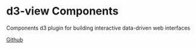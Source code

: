 <div class="jumbotron jumbotron-fluid">
  <div class="container text-center">
    <h1 class="display-4">d3-view Components</h1>
    <p class="lead">Components d3 plugin for building interactive data-driven web interfaces</p>
    <p><a class="btn btn-outline-info btn-lg" role="button" aria-pressed="true" href="https://github.com/{{ github }}">Github</a><p>
  </div>
</div>
<div class="container">
    <div class="row">
        <div class="col-md-4">
            <markdown data-source="/static/blocks/modern.html"></markdown>
        </div>
        <div class="col-md-4">
            <markdown data-source="/static/blocks/d3-build.html"></markdown>
        </div>
        <div class="col-md-4">
            <markdown data-source="/static/blocks/component.html"></markdown>
        </div>
    </div>
    <markdown data-source="/static/blocks/example1.html"></markdown>
</div>

